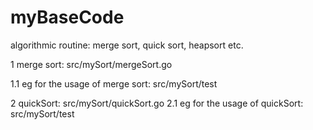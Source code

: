 # myBaseCode
algorithmic routine: merge sort, quick sort, heapsort etc.

1 merge sort: src/mySort/mergeSort.go

1.1 eg for the usage of merge sort: src/mySort/test

2 quickSort: src/mySort/quickSort.go
2.1 eg for the usage of quickSort: src/mySort/test
